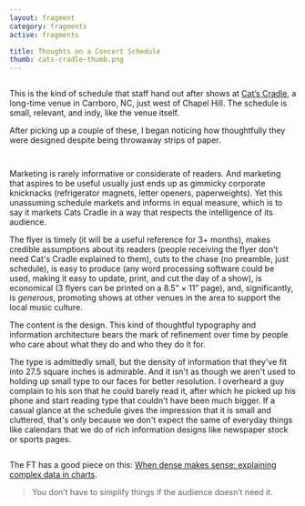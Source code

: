 ```yaml
---
layout: fragment
category: fragments
active: fragments

title: Thoughts on a Concert Schedule
thumb: cats-cradle-thumb.png
---
```


<figure>
	<img src="../img/fragments/cats-cradle-full.jpg" alt="">
</figure>

This is the kind of schedule that staff hand out after shows at [Cat’s Cradle](http://catscradle.com/), a long-time venue in Carrboro, NC, just west of Chapel Hill. The schedule is small, relevant, and indy, like the venue itself.

After picking up a couple of these, I began noticing how thoughtfully they were designed despite being throwaway strips of paper.

<figure class='double-wide narrow-hide'>
	<img src="../img/fragments/cats-cradle-scan.jpg" alt="">
</figure>

<figure class='narrow-show'>
	<img src="../img/fragments/cats-cradle-scan-narrow.jpg" alt="">
</figure>

Marketing is rarely informative or considerate of readers. And marketing that aspires to be useful usually just ends up as gimmicky corporate knicknacks (refrigerator magnets, letter openers, paperweights). Yet this unassuming schedule markets and informs in equal measure, which is to say it markets Cats Cradle in a way that respects the intelligence of its audience.

The flyer is timely (it will be a useful reference for 3+ months), makes credible assumptions about its readers (people receiving the flyer don't need Cat's Cradle explained to them), cuts to the chase (no preamble, just schedule), is easy to produce (any word processing software could be used, making it easy to update, print, and cut the day of a show), is economical (3 flyers can be printed on a 8.5” × 11” page), and, significantly, is *generous*, promoting shows at other venues in the area to support the local music culture.

The content is the design. This kind of thoughtful typography and information architecture bears the mark of refinement over time by people who care about what they do and who they do it for.

The type is admittedly small, but the density of information that they've fit into 27.5 square inches is admirable. And it isn't as though we aren't used to holding up small type to our faces for better resolution. I overheard a guy complain to his son that he could barely read it, after which he picked up his phone and start reading type that couldn't have been much bigger. If a casual glance at the schedule gives the impression that it is small and cluttered, that's only because we don't expect the same of everyday things like calendars that we do of rich information designs like newspaper stock or sports pages. 

<figure>
	<img src="../img/fragments/cats-cradle-sports.jpg" alt="">
</figure>


The FT has a good piece on this: <a href="https://www.ft.com/content/96566916-1852-11e6-b197-a4af20d5575e">When dense makes sense: explaining complex data in charts</a>. 

> You don’t have to simplify things if the audience doesn’t need it.
